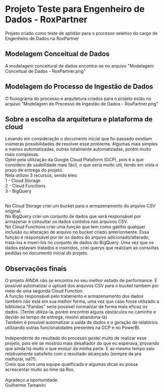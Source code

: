# Projeto Teste para Engenheiro de Dados - RoxPartner
Projeto criado como teste de aptidão para o processo seletivo do cargo de Engenheiro de Dados na RoxPartner

## Modelagem Conceitual de Dados
A modelagem conceitural de dados encontra-se no arquivo "Modelagem Conceitual de Dados - RoxPartner.png"

## Modelagem do Processo de Ingestão de Dados
O fluxograma do processo e arquitetura criados para o projeto estão no arquivo "Modelagem do Processo de Ingestão de Dados -  RoxPartner.png"

## Sobre a escolha da arquitetura e plataforma de cloud
  Levando em consideração o documento inicial que foi passado existiam inúmeras possibilidades de resolver esse problema. Algumas mais simples e menos automatizadas, outras totalmente automatizadas, porém muito mais complexas.
  <br /> Optei pela utilização da Google Cloud Plataform (GCP), pois é a que considero de usabilidade mais fácil, o que seria muito útil, tendo em vista o prazo de entrega do projeto.
  <br /> Nela utilizei 3 recursos, sendo eles:
  <br /> 1 - Cloud Storage
  <br /> 2 - Cloud Functions
  <br /> 3 - BigQuery

<br /> No Cloud Storage criei um bucket para o armazenamento do arquivo CSV original.
<br /> No BigQuery criei um conjunto de dados que será responsável por armazenar e consultar os dados contidos nos arquivos CSV.
<br /> No Cloud Functions criei uma função que tem como gatilho qualquer inclusão ou alteração de arquivo no bucket criado anteriormente. Essa função é responsável por ler os dados do arquivo adicionado/alterado, trata-los e inseri-los no conjunto de dados do BigQuery.
Uma vez que os dados estavam tratados e inseridos, criei querys que realizam as consultas pedidas no documento inicial do projeto.

## Observações finais
O projeto AINDA não se encontra no seu melhor estado de performance. É possível automatizar o upload dos arquivos CSV para o bucket também por meio de uma segunda Cloud Function. <br />
A função responsável pelo tratamento e armazenamento dos dados também não está em sua melhor forma, uma vez que caso fosse utilizado a biblioteca "Pandas" seria possível normalizar de forma mais eficaz os dados. (Tentei utiliza-la, porém encontrei alguns obstáculos no caminho e devido ao tempo de entrega, resolvi abandona-la) 
<br />
Também é possível automatizar a saída de dados e a geração de relatórios utilizando outras funcionalidades presentes na GCP e no PowerBI.
<br />
<br />
Independente do resultado do processo gostei muito de realizar esse projeto, pois ele se mostrou mais desafiador do que eu esperava, provando que ainda há muito o que evoluir da minha parte. E ao mesmo tempo saio relativamente satisfeito com o resultado alcançado (sempre da pra melhorar, né?!).
<br />
Creio que com uma equipe qualificada e algumas dicas eu possa acrescentar muito ao time da Rox.
<br />
<br />
Agradeço a oportunidade.
<br />
Guilherme Tamanini
